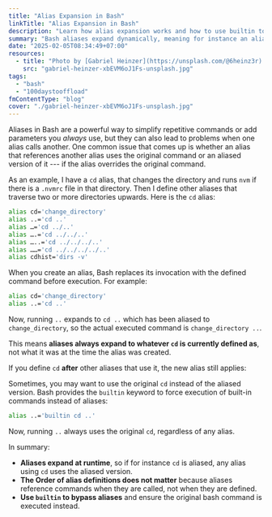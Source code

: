 ```yaml
---
title: "Alias Expansion in Bash"
linkTitle: "Alias Expansion in Bash"
description: "Learn how alias expansion works and how to use builtin to override it."
summary: "Bash aliases expand dynamically, meaning for instance an alias referencing cd will use the modified version if cd is aliased. This post explains how alias expansion works, what happens when aliases reference other aliases, and how to use builtin to ensure the original command runs."
date: "2025-02-05T08:34:49+07:00"
resources:
  - title: "Photo by [Gabriel Heinzer](https://unsplash.com/@6heinz3r) via [Unsplash](https://unsplash.com/)"
    src: "gabriel-heinzer-xbEVM6oJ1Fs-unsplash.jpg"
tags:
  - "bash"
  - "100daystooffload"
fmContentType: "blog"
cover: "./gabriel-heinzer-xbEVM6oJ1Fs-unsplash.jpg"
---
```


Aliases in Bash are a powerful way to simplify repetitive commands or add parameters you *always* use, but they can also lead to problems when one alias calls another. One common issue that comes up is whether an alias that references another alias uses the original command or an aliased version of it --- if the alias overrides the original command.

As an example, I have a `cd` alias, that changes the directory and runs `nvm` if there is a `.nvmrc` file in that directory. Then I define other aliases that traverse two or more directories upwards. Here is the `cd` alias:

```bash
alias cd='change_directory'
alias ..='cd ..'
alias …='cd ../..'
alias ….='cd ../../..'
alias …..='cd ../../../..'
alias ……='cd ../../../../..'
alias cdhist='dirs -v'
```

When you create an alias, Bash replaces its invocation with the defined command before execution. For example:

```bash
alias cd='change_directory'
alias ..='cd ..'
```

Now, running `..` expands to `cd ..` which has been aliased to `change_directory`, so the actual executed command is `change_directory ..`.

This means **aliases always expand to whatever `cd` is currently defined as**, not what it was at the time the alias was created.

If you define `cd` **after** other aliases that use it, the new alias still applies:

Sometimes, you may want to use the original `cd` instead of the aliased version. Bash provides the `builtin` keyword to force execution of built-in commands instead of aliases:

```bash
alias ..='builtin cd ..'
```

Now, running `..` always uses the original `cd`, regardless of any alias.

In summary:

* **Aliases expand at runtime**, so if for instance `cd` is aliased, any alias using `cd` uses the aliased version.
* **The Order of alias definitions does not matter** because aliases reference commands when they are called, not when they are defined.
* **Use `builtin` to bypass aliases** and ensure the original bash command is executed instead.
